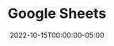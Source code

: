 ---
layout: ext_single
title: Google Sheets
slug: google-sheets
desc: Read and manipulate data in your Google Sheets directly from SAMMI
category: productivity
date: '2022-10-15T00:00:00-05:00'
permalink: extensions/productivity/:slug
download_url: https://christinak.itch.io/sammi-google-sheets
developer_name: Christina K.
developer_url: https://christinak.itch.io
icon_local: gsheets.png
screenshots_local: g_sheets_deck.png
version: 1.0
sammi_version: 2022.4.4
platform: Any
overview: |

    **Read and manipulate data in your Google Sheets directly from SAMMI!**\
    For example, you could create your own leaderboard sheet and easily share it with others.

    **Important Note**\
    This extension only works with public Google Spreadsheets that have been previously created with it. It cannot read or modify any of your other files.    
    Some read and write quotas per minute apply (more in documentation). 

    **Available commands**
    - Get Data, Find Data
    - Append Data, Update Data, Batch Update, Copy Paste, Clear Data
    - Auto Fill, Auto Sort, Randomize, Find and replace, Delete Duplicates, Split Text
    - Merge Cells, Unmerge Cells, Insert Range, Delete range
    - Create Spreadsheet, Duplicate Sheet, Add Sheet

    **Who is it for?**\
    This extension expects you to have some basic to advanced Google Spreadsheets knowledge. You will also need to have some basic understanding of SAMMI (such as understanding of how objects and arrays work).
    With this knowledge you can easily add new data, modify them, sort them, retrieve them and much more  directly from SAMMI! 
setup: |
    **Important to know**\
    The extension only works with **public spreadsheets** specifically created with it (see [how to make a spreadsheet public](https://support.google.com/docs/answer/183965?hl=en&co=GENIE.Platform%3DDesktop)). It cannot read or modify any of your other files.     


    Your **read quota** is 60 requests/minute and you do not share it with other extension users. There is no daily limit.\
    Your **write quota** is 30 requests/minute (you can send batch requests that count as 1 request) and you share it with other extension users.\
    Total quota is 300 requests/minute. The extension assumes there will be no more 10 users making 30 write requests per minute at the same time, but this might be a subject to change later. There is no daily limit.   

    **How it works**\
    The extension utilizes Google Sheets API endpoints to read and write data.\
    While reading data is easy, as it only requires an API key, writing data is more complex. The extension ulitizes a custom made API to retrieve your refresh token, as this is only possible server-side and cannot be done from your Bridge.\

     <nav>
    <div class="nav nav-tabs" id="nav-tab" role="tablist">
        <button class="nav-link active" id="initsetup-tab" data-bs-toggle="tab" data-bs-target="#initsetup" type="button" role="tab" aria-controls="initsetup" aria-selected="true">Initial Setup</button>
        <button class="nav-link" id="genparams-tab" data-bs-toggle="tab" data-bs-target="#genparams" type="button" role="tab" aria-controls="genparams" aria-selected="false">General Parameters</button>
        <button class="nav-link" id="extbuttons-tab" data-bs-toggle="tab" data-bs-target="#extbuttons" type="button" role="tab" aria-controls="extbuttons" aria-selected="false">Buttons</button>
    </div>
    </nav>

    <div class="tab-content" id="nav-tabContent">
    <div class="tab-pane fade show active mt-3" id="initsetup" role="tabpanel" aria-labelledby="initsetup-tab" markdown=1>
 
    
    1. **Install the extension**  
    You can follow the [Extension Install Guide](https://sammi.solutions/extensions/install).
    2. **Configure INIT Settings button**  
    You should see a new premade deck in your SAMMI. Right click on the red INIT Settings button - edit commands.
        - `Refresh Token` - you need to allow the extension to access your Google Sheets and retrieve the refresh token. Please follow [this link and all its instructions after you get redirected](https://accounts.google.com/o/oauth2/v2/auth?client_id=772733629610-952dp5qu1gm9802ka1t6f73o6u8m7drn.apps.googleusercontent.com&redirect_uri=https://christinna9031.github.io/LioranBoard-Files/sheetsauth.html&response_type=code&scope=https://www.googleapis.com/auth/drive.file&access_type=offline&prompt=consent).\
        Note: This will allow the extension to read and modify only files that have been previously created with it. It does not have permissions to do anything else.
        - `Api Key` - you will need your own Google API Key.
        Follow the [video guide](https://www.youtube.com/watch?v=JFtBLf44ONs) showing all the steps below: 
            1. Go to the Google Cloud Console.
            2. Click the project drop-down and select or create the project for which you want to add an API key.
            3. Click the menu button and select APIs & Services.
            4. Click on the + Enable APIs and services. Search for Google Sheets, click on the search result - Enable. Repeat the same process for Google Drive API (search and enable it as well).
            5. Click the menu button again and select APIs & Services > Credentials.
            6. On the Credentials page, click + Create Credentials > API key. You can optionally restrict it to Google Sheets API.
            7. Copy the newly created key and paste it in the apiKey field in your INIT button.

        - `Itch Key` - key which was provided to you on the Itch.io purchase page. You can click on the purchase confirmation link that was sent to your email to retrieve it again. If you have any issues retrieving your key, please join our Discord server and ask for assistance.
        - `Show Alerts` - whether you want to show yellow notification messages for successful requests. If you set it to false, only errors are shown.
        - Configure `Google Sheets OPTIONS` commands. Check which Google Sheets commands you wish to use and display in your commands list to prevent clutter.
        Default commands which are always available: Get Data, Append Data, Update Data, Batch Update, Find Data, Sort Range.
    3. Use **Create Spreadsheet** button to create your first Spreadsheet, as this extension can only modify Spreadsheets specifically created with it (you can create as many as you want). 
        - Once the Spreadsheet is created, navigate to it in your [browser](https://docs.google.com/spreadsheets/u/0/) and manually [make it public](https://support.google.com/docs/answer/183965?hl=en&co=GENIE.Platform%3DDesktop), as the extension cannot otherwise read it. 
        - (optionally) Go back to your INIT Settings button and fill out the `spreadsheetID` in Set String Variable command if you're going to use the extension only with one specific SpreadSheet. Your Spreadsheet ID can be retrieved by going to your spreadsheet in the browser and copying it from the URL: `https://docs.google.com/spreadsheets/d/YOURSPREADSHEETID/edit?usp=sharing`
    4. Your basic set up is now done and you're ready to start using the extension! Please review the **General Parameters** and **Buttons** tabs on this page as well, as they contain important information regarding each Google Sheet extension command. 

    </div>

    <div class="tab-pane fade mt-3" id="genparams" role="tabpanel" aria-labelledby="genparams-tab" markdown=1>

    A lot of buttons share the same parameters, which are going to be skipped in the Buttons section.

    **SpreadsheetID**  
    
    You can either fill it out manually for each button or set up `spreadsheetID` variable in your INIT button if you intend to use a single Spreadsheet.   

    Spreadsheet ID can be retrieved by going to your spreadsheet in the browser and copying it from the URL: `https://docs.google.com/spreadsheets/d/YOURSPREADSHEETID/edit?usp=sharing`

    **SheetName**  

    Name of the particular Sheet you want to Get or Edit data in.
    <div class="alert alert-warning" role="alert">The extension automatically converts your sheet name to your sheet ID to make it easier to work with. If you rename a sheet to another sheet's name that previously existed in your SpreadSheet (i.e. Sheet1 becomes Sheet2 and Sheet2 becomes Sheet1), you must completely close and reopen Bridge to reset your session. Otherwise it will still assign the old sheet ID to the name.</div> 

    **Range**  
    Range you wish to Get or Edit data in, such as `A1:B10`.  

    **Dimension**  
    Major dimension to Get or Edit data in.  

    For example, if you use the Get Data command and set the range to `A1:B10` and your dimension to ROWS, it will return 10 stacks, each containing one row (first stack will be `A1-B1` values, second one `A2-B2` values, etc.).  

    If you change your dimension to COLUMNS, it will return 2 stacks, each containing 1 column (first stack will be `A1-A10` values and second stack will have `B1-B10` values).  

    **Values** (applies to Append Data, Update Data and Batch Update commands)  

    You can send values to the extension in two different ways:  

    1. A string of values separated by `|` marking individual cells. For example, if you want to insert values in A1:A7 range (make sure dimension is COLUMNS), you can enter them like this: `Monday|Tuesday|Wednesday|Thursday|Friday|Saturday|Sunday`.
    2. A stringified array. All values from the array will be inserted into the selected range, starting from position 0 and ending with the last position.
        1. Create an array with some entries.
        2. Use Stringify Array command.
        3. Insert the stringified array variable in the Values field.

    </div>

    <div class="tab-pane fade mt-3" id="extbuttons" role="tabpanel" aria-labelledby="extbuttons-tab" markdown=1>
     
    **Append by value/array**  
    Appends values to a spreadsheet, either by a single variable or an array. Must be either a single column or single row.

    | Input box | Description | 
    |-------|--------|
    | inputType | How the data should be interpreted. Default is [User Entered](https://developers.google.com/sheets/api/reference/rest/v4/ValueInputOption).
    |InsertTypeHow | How the input data should be [inserted](https://developers.google.com/sheets/api/reference/rest/v4/spreadsheets.values/append#InsertDataOption).
    {:class='table table-secondary table-hover' }


    **Update Data**  
    Same as Append Data command, except it will update (=overwrite) data in the selected range instead of appending them.  

    **Batch Update**  
    This is a very important button to understand if you want to perform update data batch requests. Instead of sending multiple single requests, use Batch Update command instead.  

    Please remember that you share write request quota with all other users using the extension, so try your best to group up your `Update Data` requests.  

    | Input box | Description |
    |-------|--------|
    |Amount | amount of Update Data requests you're sending|
    {:class='table table-secondary table-hover' }

    1. Send 'Google Sheets Batch Update' command and specify the amount of requests.
    2. Send all your following Update Data requests as you normally would.
    3. The extension will queue up the requests and wait for the last request to send them all at once. If you fail to supply all requests within the next 10 seconds, the queue will be deleted and resetted. Simply said, either all requests are sent or none.  

    **Get Data**  
    Retrieves data based on the range and dimension, and saves them into an array.

    | Input box | Description |
    |-------|--------|
    | Render | How values should be represented in the output. Default is [formatted value](https://developers.google.com/sheets/api/reference/rest/v4/ValueRenderOption). |
    |Delete Empty | Whether to delete empty values before putting them into the stack.|
    |saveVariable| Name of the array for the retrieved data. 
    {:class='table table-secondary table-hover'}

    **Find Data**  
    Matches a string/value to a cell in a single column or row and returns its coordinates + related values. Must be an exact match. Finds the first occurence only.  

    <div class="alert alert-warning mt-2" role="alert">This command uses a custom formula and works only if you're using Google Sheets in English or have added English as 'Other language I understand'. See <a href="https://www.bettercloud.com/monitor/the-academy/using-formulas-in-different-languages-in-google-sheets/">Using formulas in different languages.</a></div>

   
    | Input box | Description |
    |-------|--------|
    |Range|Range to search. Must be exactly one column or one row, i.e. `A1:A10` or `A1:K1`.|
    |Find | string to find (must exactly match the cell contents, case sensitive). <br/> There are some exceptions. For example for a date you need to use the following format: `DATE(YYYY,MM,DD)` (i.e. `DATE(2012,1,1)` ), see [MATCH function](https://support.google.com/docs/answer/3093378?hl=en). |
    |Dimension | select COLUMNS or ROWS depending on whether your range is a column or row.|
    |Span| The span of the rows/columns to retrieve. If set to `0`, the whole column/row is returned. If Span is set to `1:5`, it will return row 1-5 if you search by column and column A-E if you search by row.|
    |saveVariable| variable to save the cell's coordinates. Returns an object containing the "cell" key which contains our cell coordinates and the "values" key which is an array containing all the values in the dimension and range specified. If the value is not found, returns an empty string `""`. | 
    {:class='table table-secondary table-hover' }

    **Create SpreadSheet**  
    Creates a new SpreadSheet. The extension can only modify spreadsheets specifically created with this command.

    | Input box | Description |
    |-------|--------|
    |Title | Name for your new SpreadSheet|
    |saveVariable | variable to save your new SpreadSheet ID into|
    {:class='table table-secondary table-hover' }

    <div class="alert alert-warning" role="alert">You need to manually make the newly created spreadsheet public.</div>

    There will be a hidden sheet added to every spreadsheet you create. This sheet serves as sort of a look up sheet for Find Data command. Please don't delete or rename it.  


    **Duplicate Sheet**  
    Duplicates an existing sheet.

    | Input box | Description |
    |-------|--------|
    |SourceSheetName | name of the sheet you wish to duplicate |
    |newSheetName | name of the new duplicated sheet |
    |insertSheetIndex | where in your SpreadSheet you want to insert the duplicated sheet |
    {:class='table table-secondary table-hover' }

    **Add Sheet**  
    Adds a new sheet to the selected SfalsedSheet

    | Input box | Description |
    |-------|--------|
    |Name | name for your new sheet|
    |Index | where in your SpreadSheet you want to insert the new sheet|
    |Hidden | whether you want to make the sheet hidden|
    {:class='table table-secondary table-hover' }


    **Copy Paste**    
    Copies data from the source to the destination

    | Input box | Description |
    |-------|--------|
    |Range | source range to copy |
    |TargetSheet | sheet name to paste the data to |
    |TargetRange | range to paste the data to |
    |PasteType | what kind of data to paste |
    |PasteOrientation | how the pasted data should be oriented. Transpose = all rows become columns.|
    {:class='table table-secondary table-hover' }


    **Auto Fill**    
    Fills in more data based on existing data.

    | Input box | Description |
    |-------|--------|
    |Range | range to autofill.|
    | useAlternateSeries | generate data with the "alternate" series. Differs based on the type and amount of data.|
    {:class='table table-secondary table-hover' }

    **Find Replace**   
    Finds and replaces data in cells over a selected rfalse.

    | Input box | Description |
    |-------|--------|
    |Range | range to find/replace over
    |Find | value to search (string). If you want to use regex, prefix the expression with `regex`. Example: find `regex o.* (.*)`, replace `$1 Hello` Your formatting must follow Java regex rules.|
    |Replace | value to use as the replacement|
    |matchCase | true if the search is case sensitive|
    |matchEntireCell | true if the find value should match the entire cell|
    {:class='table table-secondary table-hover' }


    **Split Text**   
    Splits a column of text into multiple columns, based on a delimiter in each cell.

    | Input box | Description |
    |-------|--------|
    |Range | the source data range. This must span exactly one column. |
    |Delimiter | the delimiter to use. For example :> or ,>. |
    {:class='table table-secondary table-hover' }


    **Sort Range**  
    Sorts data in rows based on a sort order per column.

    | Input box | Description |
    |-------|--------|
    |range | the range to sort|
    |sortOrder | the order the data should be sorted.|
    |dimIndex | the dimension index the sort should be applied to, for example B or 1 (which is the same as B).|
    {:class='table table-secondary table-hover' }

    **Randomize**  
    Randomizes the order of the rows in a selected rfalse.

    | Input box | Description |
    |-------|--------|
    |Range | the range to randomize |
    {:class='table table-secondary table-hover' }


    **Merge Cells**    
    Merges cells for row or column.

    | Input box | Description |
    |-------|--------|
    |Range | the range of cells to merge |
    |mergeType | how the cells should be merged. `MERGE_ALL` creates a single merge from the range. `MERGE_COLUMNS` will create a merge for each column in the range. `MERGE_ROWS` will create a merge for each row in the range.
    {:class='table table-secondary table-hover' }

    **Unmerge Cells**    
    Unmerges previously merged cells.

    | Input box | Description |
    |-------|--------|
    | Range | The range within which all cells should be unmerged. If the range spans multiple merges, all will be unmerged. The range must not partially span any merge.|
    {:class='table table-secondary table-hover' }

    **Clear Data**    
    Clears all data in the selected rfalse.

    | Input box | Description |
    |-------|--------|
    Range | range to clear the data from. Example: `A1:A10`.|
    {:class='table table-secondary table-hover' }

    **Insert Range**   
    Inserts cells into a range, shifting the existing cells over or down.

    | Input box | Description |
    |-------|--------|
    |Range | range to insert new cells into |
    | Shift | dimension to be shifted when inserting cells. ROWS = shifted down. COLUMNS = shifted right.|
    {:class='table table-secondary table-hover' }

    **Delete Range**  
    Deletes a range.

    | Input box | Description |
    |-------|--------|
    |Range | the range of cells to delete |
    |Shift | ROWS = existing cells will be shifted upward, COLUMNS = cells will be shifted left |
    {:class='table table-secondary table-hover' }

    **Delete Duplicates**  
    Removes rows within this range that contain values in the specified columns that are duplicates of values in any previous row. Removes duplicates with different letter cases, formatting, or formulas.

    | Input box | Description |
    |-------|--------|
    |Range | the range to remove duplicates rows from.|
    |Dimension | dimension to analyze for duplicate values|
    |StartIndex | The start (inclusive) of the span. The columns in the range to analyze for duplicate values.|
    |EndIndex | The end (exclusive) of the span. The columns in the range to analyze for duplicate values.|
    {:class='table table-secondary table-hover' }

    </div>
    </div>
privacy_collect: true
privacy_policy: The extension ulitizes a custom AWS secure API to retrieve your refresh token, as this is only possible server-side and cannot be done from your Bridge. It never stores or shares any of your credentials and can only ever access public spreadsheets that have been previously created with it.
privacy_auth: true
---